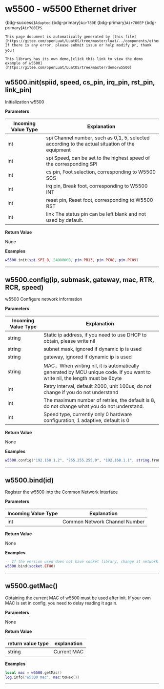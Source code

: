 # w5500 - w5500 Ethernet driver

{bdg-success}`Adapted` {bdg-primary}`Air780E` {bdg-primary}`Air780EP` {bdg-primary}`Air780EPS`

```{note}
This page document is automatically generated by [this file](https://gitee.com/openLuat/LuatOS/tree/master/luat/../components/ethernet/w5500/luat_lib_w5500.c). If there is any error, please submit issue or help modify pr, thank you！
```

```{tip}
This library has its own demo,[click this link to view the demo example of w5500](https://gitee.com/openLuat/LuatOS/tree/master/demo/w5500)
```

## w5500.init(spiid, speed, cs_pin, irq_pin, rst_pin, link_pin)



Initialization w5500

**Parameters**

|Incoming Value Type | Explanation|
|-|-|
|int|spi Channel number, such as 0,1, 5, selected according to the actual situation of the equipment|
|int|spi Speed, can be set to the highest speed of the corresponding SPI|
|int|cs pin, Foot selection, corresponding to W5500 SCS|
|int|irq pin, Break foot, corresponding to W5500 INT|
|int|reset pin, Reset foot, corresponding to W5500 RST|
|int|link The status pin can be left blank and not used by default.|

**Return Value**

None

**Examples**

```lua
w5500.init(spi.SPI_0, 24000000, pin.PB13, pin.PC08, pin.PC09)

```

---

## w5500.config(ip, submask, gateway, mac, RTR, RCR, speed)



w5500 Configure network information

**Parameters**

|Incoming Value Type | Explanation|
|-|-|
|string|Static ip address, if you need to use DHCP to obtain, please write nil|
|string|subnet mask, ignored if dynamic ip is used|
|string|gateway, ignored if dynamic ip is used|
|string|MAC，When writing nil, it is automatically generated by MCU unique code. If you want to write nil, the length must be 6byte|
|int|Retry interval, default 2000, unit 100us, do not change if you do not understand|
|int|The maximum number of retries, the default is 8, do not change what you do not understand.|
|int|Speed type, currently only 0 hardware configuration, 1 adaptive, default is 0|

**Return Value**

None

**Examples**

```lua
w5500.config("192.168.1.2", "255.255.255.0", "192.168.1.1", string.fromHex("102a3b4c5d6e"))

```

---

## w5500.bind(id)



Register the w5500 into the Common Network Interface

**Parameters**

|Incoming Value Type | Explanation|
|-|-|
|int|Common Network Channel Number|

**Return Value**

None

**Examples**

```lua
-- If the version used does not have socket library, change it network.ETH0
w5500.bind(socket.ETH0)

```

---

## w5500.getMac()



Obtaining the current MAC of w5500 must be used after init. If your own MAC is set in config, you need to delay reading it again.

**Parameters**

None

**Return Value**

|return value type | explanation|
|-|-|
|string|Current MAC|

**Examples**

```lua
local mac = w5500.getMac()
log.info("w5500 mac", mac:toHex())

```

---

